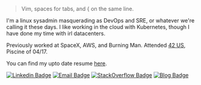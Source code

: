 > Vim, spaces for tabs, and { on the same line. 

I'm a linux sysadmin masquerading as DevOps and SRE, or whatever we're calling it these days.
I like working in the cloud with Kubernetes, though I have done my time with irl datacenters.

Previously worked at SpaceX, AWS, and Burning Man. Attended [42 US](https://www.42.us.org/), Piscine of 04/17.

You can find my upto date resume [here](https://resume.wgj.io/).

[![Linkedin Badge](https://img.shields.io/badge/-Weston%20Johnson-blue?style=flat&logo=Linkedin&logoColor=white&link=https://www.linkedin.com/in/westonjohnson/)](https://www.linkedin.com/in/westonjohnson/)
[![Email Badge](https://img.shields.io/badge/mail-github@futurprefect.com-lightblue?style=flat&logo=ProtonMail&logoColor=white&link=mailto:github@futureprefect.com)](mailto:github@futureprefect.com)
[![StackOverflow Badge](https://img.shields.io/badge/StackOverflow-wgj-lightblue?style=flat&logo=StackOverflow&link=https://stackoverflow.com/users/2529592/wgj)](https://stackoverflow.com/users/2529592/wgj)
[![Blog Badge](https://img.shields.io/badge/blog-futureprefect.com-lightblue?style=flat&link=https://futureprefect.com)](https://futureprefect.com)

